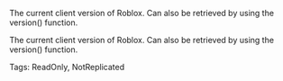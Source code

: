 The current client version of Roblox. Can also be retrieved by using the version() function.
	
The current client version of Roblox. Can also be retrieved by using the version() function.

Tags: ReadOnly, NotReplicated